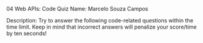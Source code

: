 04 Web APIs: Code Quiz
Name: Marcelo Souza Campos

Description: Try to answer the following code-related questions within the time
limit. Keep in mind that incorrect answers will penalize your score/time
by ten seconds!
